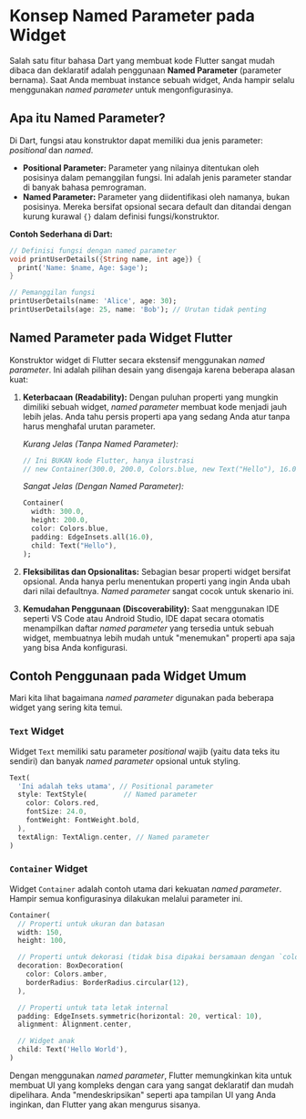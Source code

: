 # Konsep Named Parameter pada Widget

Salah satu fitur bahasa Dart yang membuat kode Flutter sangat mudah dibaca dan deklaratif adalah penggunaan **Named Parameter** (parameter bernama). Saat Anda membuat instance sebuah widget, Anda hampir selalu menggunakan *named parameter* untuk mengonfigurasinya.

## Apa itu Named Parameter?

Di Dart, fungsi atau konstruktor dapat memiliki dua jenis parameter: *positional* dan *named*.

- **Positional Parameter:** Parameter yang nilainya ditentukan oleh posisinya dalam pemanggilan fungsi. Ini adalah jenis parameter standar di banyak bahasa pemrograman.
- **Named Parameter:** Parameter yang diidentifikasi oleh namanya, bukan posisinya. Mereka bersifat opsional secara default dan ditandai dengan kurung kurawal `{}` dalam definisi fungsi/konstruktor.

**Contoh Sederhana di Dart:**
```dart
// Definisi fungsi dengan named parameter
void printUserDetails({String name, int age}) {
  print('Name: $name, Age: $age');
}

// Pemanggilan fungsi
printUserDetails(name: 'Alice', age: 30);
printUserDetails(age: 25, name: 'Bob'); // Urutan tidak penting
```

## Named Parameter pada Widget Flutter

Konstruktor widget di Flutter secara ekstensif menggunakan *named parameter*. Ini adalah pilihan desain yang disengaja karena beberapa alasan kuat:

1.  **Keterbacaan (Readability):** Dengan puluhan properti yang mungkin dimiliki sebuah widget, *named parameter* membuat kode menjadi jauh lebih jelas. Anda tahu persis properti apa yang sedang Anda atur tanpa harus menghafal urutan parameter.

    *Kurang Jelas (Tanpa Named Parameter):*
    ```dart
    // Ini BUKAN kode Flutter, hanya ilustrasi
    // new Container(300.0, 200.0, Colors.blue, new Text("Hello"), 16.0);
    ```

    *Sangat Jelas (Dengan Named Parameter):*
    ```dart
    Container(
      width: 300.0,
      height: 200.0,
      color: Colors.blue,
      padding: EdgeInsets.all(16.0),
      child: Text("Hello"),
    );
    ```

2.  **Fleksibilitas dan Opsionalitas:** Sebagian besar properti widget bersifat opsional. Anda hanya perlu menentukan properti yang ingin Anda ubah dari nilai defaultnya. *Named parameter* sangat cocok untuk skenario ini.

3.  **Kemudahan Penggunaan (Discoverability):** Saat menggunakan IDE seperti VS Code atau Android Studio, IDE dapat secara otomatis menampilkan daftar *named parameter* yang tersedia untuk sebuah widget, membuatnya lebih mudah untuk "menemukan" properti apa saja yang bisa Anda konfigurasi.

## Contoh Penggunaan pada Widget Umum

Mari kita lihat bagaimana *named parameter* digunakan pada beberapa widget yang sering kita temui.

### `Text` Widget
Widget `Text` memiliki satu parameter *positional* wajib (yaitu data teks itu sendiri) dan banyak *named parameter* opsional untuk styling.

```dart
Text(
  'Ini adalah teks utama', // Positional parameter
  style: TextStyle(         // Named parameter
    color: Colors.red,
    fontSize: 24.0,
    fontWeight: FontWeight.bold,
  ),
  textAlign: TextAlign.center, // Named parameter
)
```

### `Container` Widget
Widget `Container` adalah contoh utama dari kekuatan *named parameter*. Hampir semua konfigurasinya dilakukan melalui parameter ini.

```dart
Container(
  // Properti untuk ukuran dan batasan
  width: 150,
  height: 100,

  // Properti untuk dekorasi (tidak bisa dipakai bersamaan dengan `color`)
  decoration: BoxDecoration(
    color: Colors.amber,
    borderRadius: BorderRadius.circular(12),
  ),

  // Properti untuk tata letak internal
  padding: EdgeInsets.symmetric(horizontal: 20, vertical: 10),
  alignment: Alignment.center,

  // Widget anak
  child: Text('Hello World'),
)
```

Dengan menggunakan *named parameter*, Flutter memungkinkan kita untuk membuat UI yang kompleks dengan cara yang sangat deklaratif dan mudah dipelihara. Anda "mendeskripsikan" seperti apa tampilan UI yang Anda inginkan, dan Flutter yang akan mengurus sisanya.
